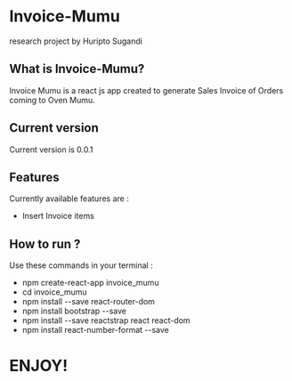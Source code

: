 # Invoice-Mumu
research project by Huripto Sugandi

## What is Invoice-Mumu?

Invoice Mumu is a react js app created to generate Sales Invoice of Orders coming to Oven Mumu.

## Current version

Current version is 0.0.1

## Features

Currently available features are :

* Insert Invoice items

## How to run ?

Use these commands in your terminal :

* npm create-react-app invoice_mumu
* cd invoice_mumu
* npm install --save react-router-dom
* npm install bootstrap --save
* npm install --save reactstrap react react-dom
* npm install react-number-format --save

# ENJOY!
